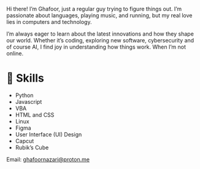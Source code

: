 Hi there! I’m Ghafoor, just a regular guy trying to figure things out. I’m passionate about languages, playing music, and running, but my real love lies in computers and technology.

I’m always eager to learn about the latest innovations and how they shape our world. Whether it’s coding, exploring new software, cybersecurity and of course AI, I find joy in understanding how things work. When I’m not online.

# 🔨 Skills

- Python
- Javascript
- VBA
- HTML and CSS
- Linux
- Figma
- User Interface (UI) Design
- Capcut
- Rubik’s Cube

Email: ghafoornazari@proton.me
